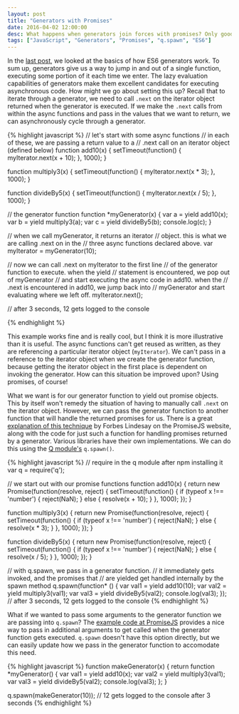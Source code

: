 ```yaml
---
layout: post
title: "Generators with Promises"
date: 2016-04-02 12:00:00
desc: What happens when generators join forces with promises? Only good things.
tags: ["JavaScript", "Generators", "Promises", "q.spawn", "ES6"]
---
```


In the [last post](/2016/03/30/es6-generators.html), we looked at the basics of how ES6 generators work. To sum up, generators give us a way to jump in and out of a single function, executing some portion of it each time we enter. The lazy evaluation capabilities of generators make them excellent candidates for executing asynchronous code. How might we go about setting this up? Recall that to iterate through a generator, we need to call `.next` on the iterator object returned when the generator is executed. If we make the `.next` calls from within the async functions and pass in the values that we want to return, we can asynchronously cycle through a generator.

{% highlight javascript %}
// let's start with some async functions
// in each of these, we are passing a return value to a 
// .next call on an iterator object (defined below)
function add10(x) {
  setTimeout(function() {
    myIterator.next(x + 10);
  }, 1000);
}

function multiply3(x) {
  setTimeout(function() {
    myIterator.next(x * 3);
  }, 1000);
}

function divideBy5(x) {
  setTimeout(function() {
    myIterator.next(x / 5);
  }, 1000);
}

// the generator function
function *myGenerator(x) {
  var a = yield add10(x);
  var b = yield multiply3(a);
  var c = yield divideBy5(b);
  console.log(c);
}

// when we call myGenerator, it returns an iterator
// object. this is what we are calling .next on in the 
// three async functions declared above.
var myIterator = myGenerator(10);

// now we can call .next on myIterator to the first line
// of the generator function to execute. when the yield
// statement is encountered, we pop out of myGenerator
// and start executing the async code in add10. when the
// .next is encountered in add10, we jump back into 
// myGenerator and start evaluating where we left off.
myIterator.next();

// after 3 seconds, 12 gets logged to the console

{% endhighlight %}

This example works fine and is really cool, but I think it is more illustrative than it is useful. The async functions can't get reused as written, as they are referencing a particular iterator object (`myIterator`). We can't pass in a reference to the iterator object when we create the generator function, because getting the iterator object in the first place is dependent on invoking the generator. How can this situation be improved upon? Using promises, of course!

What we want is for our generator function to yield out promise objects. This by itself won't remedy the situation of having to manually call `.next` on the iterator object. However, we can pass the generator function to another function that will handle the returned promises for us. There is a great [explanation of this technique](https://www.promisejs.org/generators/) by Forbes Lindesay on the PromiseJS website, along with the code for just such a function for handling promises returned by a generator. Various libraries have their own implementations. We can do this using the [Q module's](http://documentup.com/kriskowal/q/) `q.spawn()`. 


{% highlight javascript %}
// require in the q module after npm installing it
var q = require('q');

// we start out with our promise functions
function add10(x) {
  return new Promise(function(resolve, reject) {
    setTimeout(function() {
      if (typeof x !== 'number') {
        reject(NaN);
      } else {
        resolve(x + 10);
      }
    }, 1000);
  });
}

function multiply3(x) {
  return new Promise(function(resolve, reject) {
    setTimeout(function() {
      if (typeof x !== 'number') {
        reject(NaN);
      } else {
        resolve(x * 3);
      }
    }, 1000);
  });
}

function divideBy5(x) {
  return new Promise(function(resolve, reject) {
    setTimeout(function() {
      if (typeof x !== 'number') {
        reject(NaN);
      } else {
        resolve(x / 5);
      }
    }, 1000);
  });
}

// with q.spawn, we pass in a generator function.
// it immediately gets invoked, and the promises that
// are yielded get handled internally by the spawn method
q.spawn(function* () {
  var val1 = yield add10(10);
  var val2 = yield multiply3(val1);
  var val3 = yield divideBy5(val2);
  console.log(val3);
});
// after 3 seconds, 12 gets logged to the console
{% endhighlight %}

What if we wanted to pass some arguments to the generator function we are passing into `q.spawn`? The [example code at PromiseJS](https://www.promisejs.org/generators/) provides a nice way to pass in additional arguments to get called when the generator function gets executed. `q.spawn` doesn't have this option directly, but we can easily update how we pass in the generator function to accomodate this need.

{% highlight javascript %}
function makeGenerator(x) {
  return function *myGenerator() {
    var val1 = yield add10(x);
    var val2 = yield multiply3(val1);
    var val3 = yield divideBy5(val2);
    console.log(val3);
  };
}

q.spawn(makeGenerator(10));
// 12 gets logged to the console after 3 seconds
{% endhighlight %}